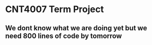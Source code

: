# CNT4007 Term Project
## We dont know what we are doing yet but we need 800 lines of code by tomorrow
